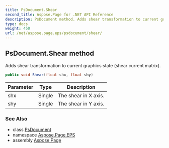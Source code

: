 ```yaml
---
title: PsDocument.Shear
second_title: Aspose.Page for .NET API Reference
description: PsDocument method. Adds shear transformation to current graphics state shear current matrix
type: docs
weight: 450
url: /net/aspose.page.eps/psdocument/shear/
---
```

## PsDocument.Shear method

Adds shear transformation to current graphics state (shear current matrix).

```csharp
public void Shear(float shx, float shy)
```

| Parameter | Type | Description |
| --- | --- | --- |
| shx | Single | The shear in X axis. |
| shy | Single | The shear in Y axis. |

### See Also

* class [PsDocument](../)
* namespace [Aspose.Page.EPS](../../psdocument/)
* assembly [Aspose.Page](../../../)


